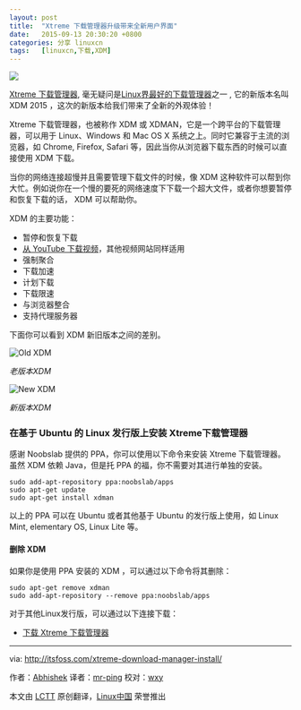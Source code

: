 ```yaml
---
layout: post
title:	"Xtreme 下载管理器升级带来全新用户界面"
date:	2015-09-13 20:30:20 +0800 
categories:	分享 linuxcn 
tags:	[linuxcn,下载,XDM]
---
```



![](/Asserts/Images//attachment/album/201509/13/203022chn72mjk7tren6b7.jpg)


[Xtreme 下载管理器](http://xdman.sourceforge.net/), 毫无疑问是[Linux界最好的下载管理器](http://itsfoss.com/4-best-download-managers-for-linux/)之一 , 它的新版本名叫 XDM 2015 ，这次的新版本给我们带来了全新的外观体验！


Xtreme 下载管理器，也被称作 XDM 或 XDMAN，它是一个跨平台的下载管理器，可以用于 Linux、Windows 和 Mac OS X 系统之上。同时它兼容于主流的浏览器，如 Chrome, Firefox, Safari 等，因此当你从浏览器下载东西的时候可以直接使用 XDM 下载。


当你的网络连接超慢并且需要管理下载文件的时候，像 XDM 这种软件可以帮到你大忙。例如说你在一个慢的要死的网络速度下下载一个超大文件，或者你想要暂停和恢复下载的话， XDM 可以帮助你。


XDM 的主要功能：


* 暂停和恢复下载
* [从 YouTube 下载视频](http://itsfoss.com/download-youtube-videos-ubuntu/)，其他视频网站同样适用
* 强制聚合
* 下载加速
* 计划下载
* 下载限速
* 与浏览器整合
* 支持代理服务器


下面你可以看到 XDM 新旧版本之间的差别。


![Old XDM](/Asserts/Images//attachment/album/201509/13/203023mpzwon433npodfqg.jpg)


*老版本XDM*


![New XDM](/Asserts/Images//attachment/album/201509/13/203023oevcg1qzp30vcvcq.png)


*新版本XDM*


### 在基于 Ubuntu 的 Linux 发行版上安装 Xtreme下载管理器


感谢 Noobslab 提供的 PPA，你可以使用以下命令来安装 Xtreme 下载管理器。虽然 XDM 依赖 Java，但是托 PPA 的福，你不需要对其进行单独的安装。



```
sudo add-apt-repository ppa:noobslab/apps
sudo apt-get update
sudo apt-get install xdman

```

以上的 PPA 可以在 Ubuntu 或者其他基于 Ubuntu 的发行版上使用，如 Linux Mint, elementary OS, Linux Lite 等。


#### 删除 XDM


如果你是使用 PPA 安装的 XDM ，可以通过以下命令将其删除：



```
sudo apt-get remove xdman
sudo add-apt-repository --remove ppa:noobslab/apps

```

对于其他Linux发行版，可以通过以下连接下载：


* [下载 Xtreme 下载管理器](http://xdman.sourceforge.net/download.html)




---


via: <http://itsfoss.com/xtreme-download-manager-install/>


作者：[Abhishek](http://itsfoss.com/author/abhishek/) 译者：[mr-ping](https://github.com/mr-ping) 校对：[wxy](https://github.com/wxy)


本文由 [LCTT](https://github.com/LCTT/TranslateProject) 原创翻译，[Linux中国](https://linux.cn/) 荣誉推出
